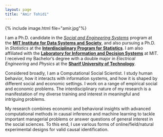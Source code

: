 ```yaml
---
layout: page
title: "Amir Tohidi"
---
```


{% include image.html file="amir.jpg"%}

I am a Ph.D. candidate in the [*Social and Engineering Systems*](https://idss.mit.edu/academics/ses_doc/) program at the [**MIT Institute for Data Systems and Society**](https://idss.mit.edu), 
and also pursuing a Ph.D. in *Statistics* at the [**Interdisciplinary Program for Statistics**](https://stat.mit.edu/academics/idps/).
I am also affiliated with the [**Laboratory for Information and Decision Systems**](https://lids.mit.edu) at MIT. 
I received my Bachelor’s degree with a double major in *Electrical Engineering* and *Physics* at the [**Sharif University of Technology**](https://en.sharif.edu). 


Considered broadly, I am a Computational Social Scientist. 
I study human behavior, how it interacts with information systems, and how it is shaped by different social and economic settings. 
I work on a range of empirical social and economic problems. The interdisciplinary nature of my research is a manifestation of my diverse training and interest in meaningful and intriguing problems.


My research combines economic and behavioral insights with advanced computational methods in causal inference and machine learning to tackle important managerial problems or answer questions of general interest in the social sciences.
To this end, I use various forms of online/field/natural experimental designs for valid causal identification.
